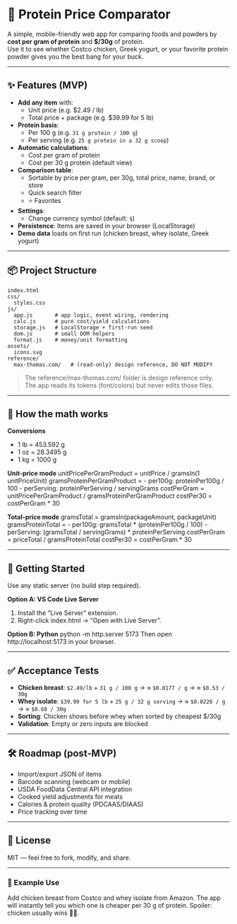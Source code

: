 # 🥩 Protein Price Comparator

A simple, mobile-friendly web app for comparing foods and powders by **cost per gram of protein** and **$/30g** of protein.  
Use it to see whether Costco chicken, Greek yogurt, or your favorite protein powder gives you the best bang for your buck.

---

## ✨ Features (MVP)

- **Add any item** with:
  - Unit price (e.g. $2.49 / lb)
  - Total price + package (e.g. $39.99 for 5 lb)
- **Protein basis**:
  - Per 100 g (e.g. `31 g protein / 100 g`)
  - Per serving (e.g. `25 g protein in a 32 g scoop`)
- **Automatic calculations**:
  - Cost per gram of protein
  - Cost per 30 g protein (default view)
- **Comparison table**:
  - Sortable by price per gram, per 30g, total price, name, brand, or store
  - Quick search filter
  - ⭐ Favorites
- **Settings**:
  - Change currency symbol (default: `$`)
- **Persistence**: Items are saved in your browser (LocalStorage)
- **Demo data** loads on first run (chicken breast, whey isolate, Greek yogurt)

---

## 📦 Project Structure
    index.html
    css/
      styles.css
    js/
      app.js       # app logic, event wiring, rendering
      calc.js      # pure cost/yield calculations
      storage.js   # LocalStorage + first-run seed
      dom.js       # small DOM helpers
      format.js    # money/unit formatting
    assets/
      icons.svg
    reference/
      max-thomas.com/   # (read-only) design reference, DO NOT MODIFY

> The reference/max-thomas.com/ folder is design reference only.  
> The app reads its tokens (font/colors) but never edits those files.

---

## 🧮 How the math works

**Conversions**
- 1 lb = 453.592 g  
- 1 oz = 28.3495 g  
- 1 kg = 1000 g  

**Unit-price mode**
    unitPricePerGramProduct = unitPrice / gramsIn(1 unitPriceUnit)
    gramsProteinPerGramProduct =
      - per100g: proteinPer100g / 100
      - perServing: proteinPerServing / servingGrams
    costPerGram = unitPricePerGramProduct / gramsProteinPerGramProduct
    costPer30   = costPerGram * 30

**Total-price mode**
    gramsTotal = gramsIn(packageAmount, packageUnit)
    gramsProteinTotal =
      - per100g: gramsTotal * (proteinPer100g / 100)
      - perServing: (gramsTotal / servingGrams) * proteinPerServing
    costPerGram = priceTotal / gramsProteinTotal
    costPer30   = costPerGram * 30

---

## 🚀 Getting Started

Use any static server (no build step required).

**Option A: VS Code Live Server**
1. Install the “Live Server” extension.
2. Right-click index.html → “Open with Live Server”.

**Option B: Python**
    python -m http.server 5173
Then open http://localhost:5173 in your browser.

---

## ✅ Acceptance Tests

- **Chicken breast**: `$2.49/lb` + `31 g / 100 g` → ≈ `$0.0177 / g` → ≈ `$0.53 / 30g`
- **Whey isolate**: `$39.99 for 5 lb` + `25 g / 32 g serving` → ≈ `$0.0226 / g` → ≈ `$0.68 / 30g`
- **Sorting**: Chicken shows before whey when sorted by cheapest $/30g
- **Validation**: Empty or zero inputs are blocked

---

## 🛠️ Roadmap (post‑MVP)

- Import/export JSON of items  
- Barcode scanning (webcam or mobile)  
- USDA FoodData Central API integration  
- Cooked yield adjustments for meats  
- Calories & protein quality (PDCAAS/DIAAS)  
- Price tracking over time  

---

## 📜 License
MIT — feel free to fork, modify, and share.

---

### 🥗 Example Use
Add chicken breast from Costco and whey isolate from Amazon. The app will instantly tell you which one is cheaper per 30 g of protein. Spoiler: chicken usually wins 🐓💪.
